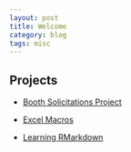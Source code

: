 ```yaml
---
layout: post
title: Welcome
category: blog
tags: misc
---
```


## Projects

* [Booth Solicitations Project](http://phively.github.io/gsb-sols-proj/)

* [Excel Macros](https://github.com/phively/vba-the-one-macro)

* [Learning RMarkdown](http://phively.github.io/demo-R-iris/)

